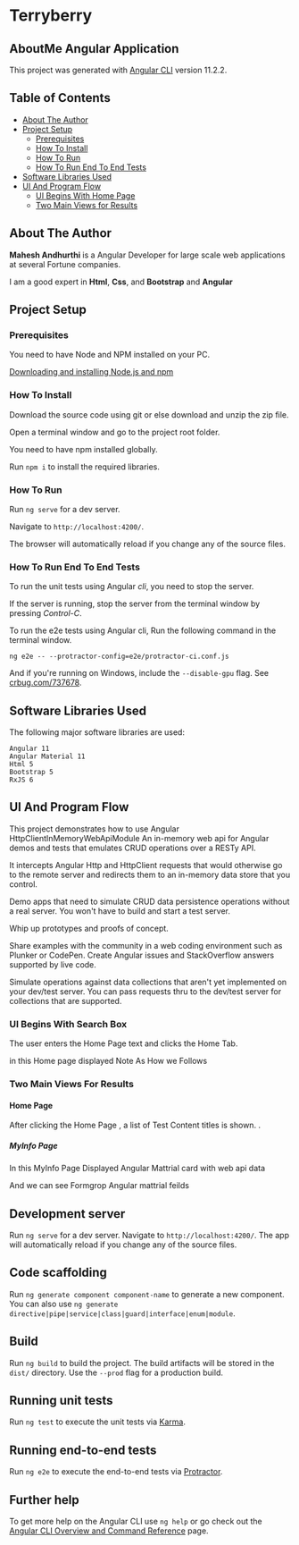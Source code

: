 



# Terryberry

## AboutMe Angular Application

This project was generated with [Angular CLI](https://github.com/angular/angular-cli) version 11.2.2.

## Table of Contents
- [About The Author](#about-the-author)
- [Project Setup](#project-setup)
  * [Prerequisites](#prerequisites)
  * [How To Install](#how-to-install)
  * [How To Run](#how-to-run)
  * [How To Run End To End Tests](#how-to-run-end-to-end-tests)
- [Software Libraries Used](#software-libraries-used)
- [UI And Program Flow](#ui-and-program-flow)
  * [UI Begins With Home Page](#ui-begins-with-Home-Page)
  * [Two Main Views for Results](#two-main-views-for-results)





## About The Author

**Mahesh Andhurthi** is a Angular Developer for large scale web applications at several Fortune companies.

I am a good expert in **Html**, **Css**, and **Bootstrap** and **Angular** 


## Project Setup

### Prerequisites

You need to have Node and NPM installed on your PC.

[Downloading and installing Node.js and npm](https://docs.npmjs.com/downloading-and-installing-node-js-and-npm)

### How To Install

Download the source code using git or else download and unzip the zip file.

Open a terminal window and go to the project root folder.

You need to have npm installed globally.

Run `npm i` to install the required libraries.

### How To Run

Run `ng serve` for a dev server.

Navigate to `http://localhost:4200/`.

The browser will automatically reload if you change any of the source files.

### How To Run End To End Tests

To run the unit tests using Angular *cli*, you need to stop the server.
 
If the server is running, stop the server from the terminal window by pressing *Control-C*.

To run the e2e tests using Angular cli, Run the following command in the terminal window.

`ng e2e -- --protractor-config=e2e/protractor-ci.conf.js`

And if you're running on Windows,
include the `--disable-gpu` flag. See [crbug.com/737678](https://bugs.chromium.org/p/chromium/issues/detail?id=737678).

## Software Libraries Used

The following major software libraries are used:
```text
Angular 11
Angular Material 11
Html 5
Bootstrap 5
RxJS 6
```

## UI And Program Flow

This project demonstrates how to use Angular HttpClientInMemoryWebApiModule
An in-memory web api for Angular demos and tests that emulates CRUD operations over a RESTy API.

It intercepts Angular Http and HttpClient requests that would otherwise go to the remote server and redirects them to an in-memory data store that you control.

Demo apps that need to simulate CRUD data persistence operations without a real server. You won't have to build and start a test server.

Whip up prototypes and proofs of concept.

Share examples with the community in a web coding environment such as Plunker or CodePen. Create Angular issues and StackOverflow answers supported by live code.

Simulate operations against data collections that aren't yet implemented on your dev/test server. You can pass requests thru to the dev/test server for collections that are supported.

### UI Begins With Search Box

The user enters the Home Page text and clicks the Home Tab.

in this Home page displayed Note As How we Follows  

### Two Main Views For Results

#### Home Page 

After clicking the Home Page , a list of Test Content titles is shown. .



##### MyInfo Page 

In this MyInfo Page Displayed Angular Mattrial card with web api data 

And we can see Formgrop Angular mattrial feilds 
















## Development server

Run `ng serve` for a dev server. Navigate to `http://localhost:4200/`. The app will automatically reload if you change any of the source files.

## Code scaffolding

Run `ng generate component component-name` to generate a new component. You can also use `ng generate directive|pipe|service|class|guard|interface|enum|module`.

## Build

Run `ng build` to build the project. The build artifacts will be stored in the `dist/` directory. Use the `--prod` flag for a production build.

## Running unit tests

Run `ng test` to execute the unit tests via [Karma](https://karma-runner.github.io).

## Running end-to-end tests

Run `ng e2e` to execute the end-to-end tests via [Protractor](http://www.protractortest.org/).

## Further help

To get more help on the Angular CLI use `ng help` or go check out the [Angular CLI Overview and Command Reference](https://angular.io/cli) page.
